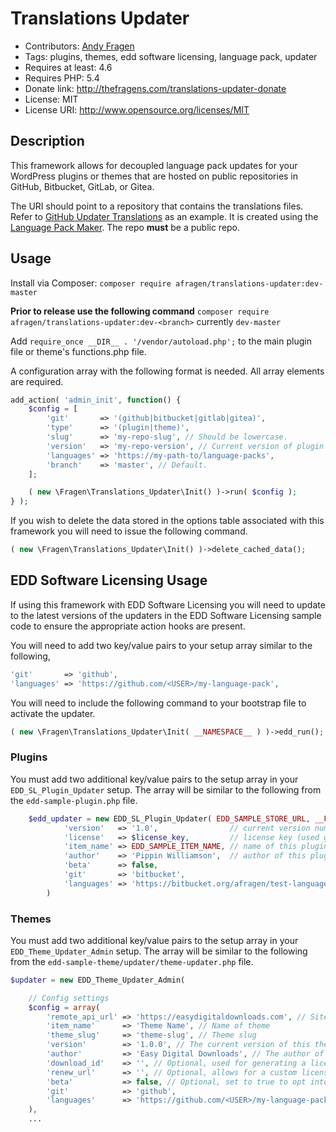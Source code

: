 
# Translations Updater

* Contributors: [Andy Fragen](https://github.com/afragen)
* Tags: plugins, themes, edd software licensing, language pack, updater
* Requires at least: 4.6
* Requires PHP: 5.4
* Donate link: <http://thefragens.com/translations-updater-donate>
* License: MIT
* License URI: <http://www.opensource.org/licenses/MIT>

## Description

This framework allows for decoupled language pack updates for your WordPress plugins or themes that are hosted on public repositories in GitHub, Bitbucket, GitLab, or Gitea.

 The URI should point to a repository that contains the translations files. Refer to [GitHub Updater Translations](https://github.com/afragen/github-updater-translations) as an example. It is created using the [Language Pack Maker](https://github.com/afragen/language-pack-maker). The repo **must** be a public repo.

## Usage

Install via Composer: `composer require afragen/translations-updater:dev-master`

**Prior to release use the following command**
`composer require afragen/translations-updater:dev-<branch>` currently `dev-master`

Add `require_once __DIR__ . '/vendor/autoload.php';` to the main plugin file or theme's functions.php file.

A configuration array with the following format is needed. All array elements are required.

```php
add_action( 'admin_init', function() {
	$config = [
		'git'       => '(github|bitbucket|gitlab|gitea)',
		'type'      => '(plugin|theme)',
		'slug'      => 'my-repo-slug', // Should be lowercase.
		'version'   => 'my-repo-version', // Current version of plugin|theme.
		'languages' => 'https://my-path-to/language-packs',
		'branch'    => 'master', // Default.
	];

	( new \Fragen\Translations_Updater\Init() )->run( $config );
} );
```

If you wish to delete the data stored in the options table associated with this framework you will need to issue the following command.

```php
( new \Fragen\Translations_Updater\Init() )->delete_cached_data();
```

## EDD Software Licensing Usage

If using this framework with EDD Software Licensing you will need to update to the latest versions of the updaters in the EDD Software Licensing sample code to ensure the appropriate action hooks are present.

You will need to add two key/value pairs to your setup array similar to the following,
```php
'git'       => 'github',
'languages' => 'https://github.com/<USER>/my-language-pack',
```

You will need to include the following command to your bootstrap file to activate the updater.

```php
( new \Fragen\Translations_Updater\Init( __NAMESPACE__ ) )->edd_run();
```

### Plugins

You must add two additional key/value pairs to the setup array in your `EDD_SL_Plugin_Updater` setup. The array will be similar to the following from the `edd-sample-plugin.php` file.

```php
	$edd_updater = new EDD_SL_Plugin_Updater( EDD_SAMPLE_STORE_URL, __FILE__, array(
			'version'   => '1.0',                // current version number
			'license'   => $license_key,         // license key (used get_option above to retrieve from DB)
			'item_name' => EDD_SAMPLE_ITEM_NAME, // name of this plugin
			'author'    => 'Pippin Williamson',  // author of this plugin
			'beta'      => false,
			'git'       => 'bitbucket',
			'languages' => 'https://bitbucket.org/afragen/test-language-pack',
		)
```

### Themes

You must add two additional key/value pairs to the setup array in your `EDD_Theme_Updater_Admin` setup. The array will be similar to the following from the `edd-sample-theme/updater/theme-updater.php` file.

```php
$updater = new EDD_Theme_Updater_Admin(

	// Config settings
	$config = array(
		'remote_api_url' => 'https://easydigitaldownloads.com', // Site where EDD is hosted
		'item_name'      => 'Theme Name', // Name of theme
		'theme_slug'     => 'theme-slug', // Theme slug
		'version'        => '1.0.0', // The current version of this theme
		'author'         => 'Easy Digital Downloads', // The author of this theme
		'download_id'    => '', // Optional, used for generating a license renewal link
		'renew_url'      => '', // Optional, allows for a custom license renewal link
		'beta'           => false, // Optional, set to true to opt into beta versions
		'git'            => 'github',
		'languages'      => 'https://github.com/<USER>/my-language-pack',
	),
	...
```
